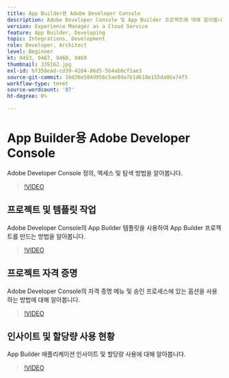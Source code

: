 ```yaml
---
title: App Builder용 Adobe Developer Console
description: Adobe Developer Console 및 App Builder 프로젝트에 대해 알아봅니다.
version: Experience Manager as a Cloud Service
feature: App Builder, Developing
topic: Integrations, Development
role: Developer, Architect
level: Beginner
kt: 9453, 9467, 9468, 9469
thumbnail: 339162.jpg
exl-id: bf358ead-cd39-4284-86d5-5b4ab0cf1ae3
source-git-commit: 1bd36e584d956c5ae8da7b1d618e155da86a74f5
workflow-type: tm+mt
source-wordcount: '87'
ht-degree: 0%

---
```


# App Builder용 Adobe Developer Console

Adobe Developer Console 정의, 액세스 및 탐색 방법을 알아봅니다.

>[!VIDEO](https://video.tv.adobe.com/v/339162/?quality=12&learn=on)

## 프로젝트 및 템플릿 작업

Adobe Developer Console의 App Builder 템플릿을 사용하여 App Builder 프로젝트를 만드는 방법을 알아봅니다.

>[!VIDEO](https://video.tv.adobe.com/v/339163/?quality=12&learn=on)

## 프로젝트 자격 증명

Adobe Developer Console의 자격 증명 메뉴 및 승인 프로세스에 있는 옵션을 사용하는 방법에 대해 알아봅니다.

>[!VIDEO](https://video.tv.adobe.com/v/339164/?quality=12&learn=on)

## 인사이트 및 할당량 사용 현황

App Builder 애플리케이션 인사이트 및 할당량 사용에 대해 알아봅니다.

>[!VIDEO](https://video.tv.adobe.com/v/339165/?quality=12&learn=on)
